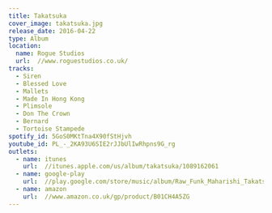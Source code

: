 ```yaml
---
title: Takatsuka
cover_image: takatsuka.jpg
release_date: 2016-04-22
type: Album
location:
  name: Rogue Studios
  url:  //www.roguestudios.co.uk/
tracks:
  - Siren
  - Blessed Love
  - Mallets
  - Made In Hong Kong
  - Plimsole
  - Don The Crown
  - Bernard
  - Tortoise Stampede
spotify_id: 5GoS0MKtTna4X90fStHjvh
youtube_id: PL_-_2KA93U6SIE2rJJbUlIwRhpns9G_rg
outlets:
  - name: itunes
    url:  //itunes.apple.com/us/album/takatsuka/1089162061
  - name: google-play
    url:  //play.google.com/store/music/album/Raw_Funk_Maharishi_Takatsuka?id=B2ednais3bcu3ua7cymck4wrxm4
  - name: amazon
    url:  //www.amazon.co.uk/gp/product/B01CH4A5ZG
---
```

